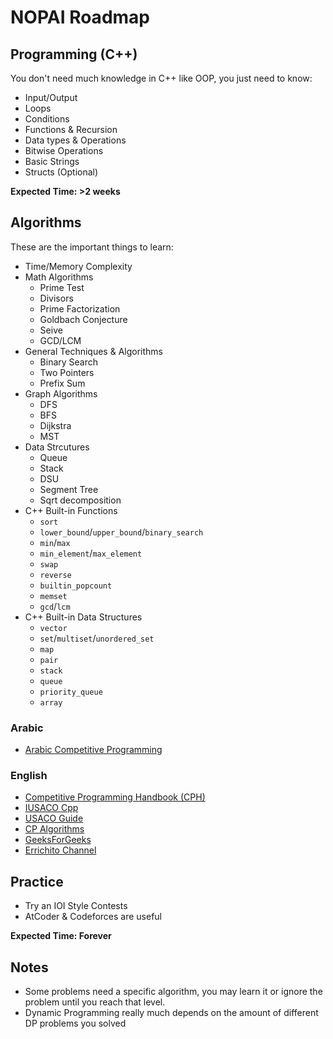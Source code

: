 # NOPAI Roadmap
## Programming (C++)
You don't need much knowledge in C++ like OOP, you just need to know:
- Input/Output
- Loops
- Conditions
- Functions & Recursion
- Data types & Operations
- Bitwise Operations
- Basic Strings
- Structs (Optional)

**Expected Time: >2 weeks**

## Algorithms
These are the important things to learn:
- Time/Memory Complexity
- Math Algorithms
  - Prime Test
  - Divisors
  - Prime Factorization
  - Goldbach Conjecture
  - Seive
  - GCD/LCM
- General Techniques & Algorithms
  - Binary Search
  - Two Pointers
  - Prefix Sum
- Graph Algorithms
  - DFS
  - BFS
  - Dijkstra
  - MST
- Data Strcutures
  - Queue
  - Stack
  - DSU
  - Segment Tree
  - Sqrt decomposition
- C++ Built-in Functions
  - `sort`
  - `lower_bound`/`upper_bound`/`binary_search`
  - `min`/`max`
  - `min_element`/`max_element`
  - `swap`
  - `reverse`
  - `builtin_popcount`
  - `memset`
  - `gcd`/`lcm`
- C++ Built-in Data Structures
  - `vector`
  - `set`/`multiset`/`unordered_set`
  - `map`
  - `pair`
  - `stack`
  - `queue`
  - `priority_queue`
  - `array`

### Arabic
- [Arabic Competitive Programming](https://www.youtube.com/@ArabicCompetitiveProgramming) 
<!-- - Arabian CP Blog -->

### English
- [Competitive Programming Handbook (CPH)](https://cses.fi/book/book.pdf)
- [IUSACO Cpp](https://darrenyao.com/usacobook/cpp.pdf)
- [USACO Guide](https://usaco.guide/)
- [CP Algorithms](https://cp-algorithms.com/)
- [GeeksForGeeks](https://www.geeksforgeeks.org/competitive-programming-a-complete-guide/)
- [Errichito Channel](https://www.youtube.com/c/Errichto)


## Practice
- Try an IOI Style Contests
- AtCoder & Codeforces are useful

**Expected Time: Forever**

## Notes
- Some problems need a specific algorithm, you may learn it or ignore the problem until you reach that level.
- Dynamic Programming really much depends on the amount of different DP problems you solved
